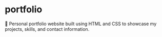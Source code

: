 # portfolio
💼 Personal portfolio website built using HTML and CSS to showcase my projects, skills, and contact information.
